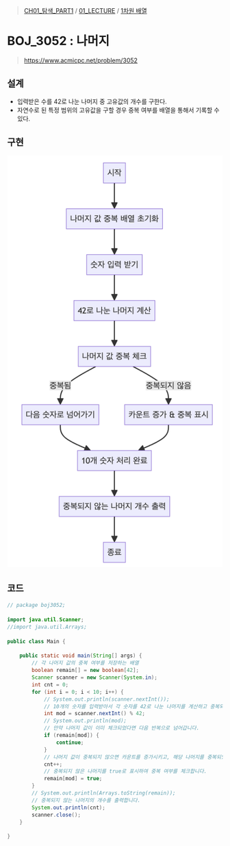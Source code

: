 > [CH01_탐색_PART1](../../) / [01_LECTURE](../) / [1차원 배열](./)

# BOJ_3052 : 나머지
> https://www.acmicpc.net/problem/3052

## 설계
- 입력받은 수를 42로 나눈 나머지 중 고유값의 개수를 구한다.
- 자연수로 된 특정 범위의 고유값을 구할 경우 중복 여부를 배열을 통해서 기록할 수 있다.

## 구현
![BOJ_3052](./BOJ_3052.png)

## 코드
```java
// package boj3052;

import java.util.Scanner;
//import java.util.Arrays;

public class Main {

	public static void main(String[] args) {
		// 각 나머지 값의 중복 여부를 저장하는 배열
		boolean remain[] = new boolean[42];
		Scanner scanner = new Scanner(System.in);
		int cnt = 0;
		for (int i = 0; i < 10; i++) {
			// System.out.println(scanner.nextInt());
			// 10개의 숫자를 입력받아서 각 숫자를 42로 나눈 나머지를 계산하고 중복되지 않는 경우를 카운트합니다.
			int mod = scanner.nextInt() % 42;
			// System.out.println(mod);
			// 만약 나머지 값이 이미 체크되었다면 다음 반복으로 넘어갑니다.
			if (remain[mod]) {
				continue;
			}
			// 나머지 값이 중복되지 않으면 카운트를 증가시키고, 해당 나머지를 중복되었다고 표시합니다.
			cnt++;
			// 중복되지 않은 나머지를 true로 표시하여 중복 여부를 체크합니다.
			remain[mod] = true;
		}
		// System.out.println(Arrays.toString(remain));
        // 중복되지 않는 나머지의 개수를 출력합니다.
		System.out.println(cnt);
		scanner.close();
	}

}
```